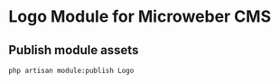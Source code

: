 # Logo Module for Microweber CMS



## Publish module assets

```sh
php artisan module:publish Logo
```

